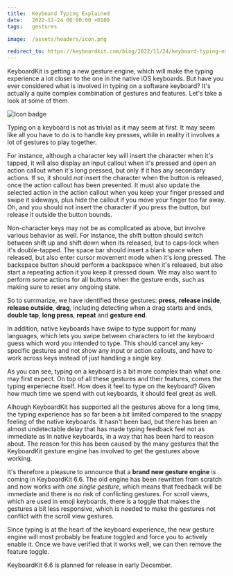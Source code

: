 ```yaml
---
title:  Keyboard Typing Explained
date:   2022-11-24 06:00:00 +0100
tags:   gestures

image:  /assets/headers/icon.png

redirect_to: https://keyboardkit.com/blog/2022/11/24/keyboard-typing-explained
---
```


KeyboardKit is getting a new gesture engine, which will make the typing experience a lot closer to the one in the native iOS keyboards. But have you ever considered what is involved in typing on a software keyboard? It's actually a quite complex combination of gestures and features. Let's take a look at some of them.

![Icon badge]({{page.image}})

Typing on a keyboard is not as trivial as it may seem at first. It may seem like all you have to do is to handle key presses, while in reality it involves a lot of gestures to play together.

For instance, although a character key will insert the character when it's tapped, it will also display an input callout when it's pressed and open an action callout when it's long pressed, but only if it has any secondary actions. If so, it should *not* insert the character when the button is released, once the action callout has been presented. It must also update the selected action in the action callout when you keep your finger pressed and swipe it sideways, plus hide the callout if you move your finger too far away. Oh, and you should not insert the character if you press the button, but release it outside the button bounds.

Non-character keys may not be as complicated as above, but involve various behavior as well. For instance, the shift button should switch between shift up and shift down when its released, but to caps-lock when it's double-tapped. The space bar should insert a blank space when released, but also enter cursor movement mode when it's long pressed. The backspace button should perform a backspace when it's released, but also start a repeating action it you keep it pressed down. We may also want to perform some actions for all buttons when the gesture ends, such as making sure to reset any ongoing state.

So to summarize, we have identified these gestures: **press**, **release inside**, **release outside**, **drag**, including detecting when a drag starts and ends, **double tap**, **long press**, **repeat** and **gesture end**.

In addition, native keyboards have swipe to type support for many languages, which lets you swipe between characters to let the keyboard guess which word you intended to type. This should cancel any key-specific gestures and not show any input or action callouts, and have to work across keys instead of just handling a single key.

As you can see, typing on a keyboard is a bit more complex than what one may first expect. On top of all these gestures and their features, comes the typing experiecne itself. How does it feel to type on the keyboard? Given how much time we spend with out keyboards, it should feel great as well.

Alhough KeyboardKit has supported all the gestures above for a long time, the typing experience has so far been a bit limited compared to the snappy feeling of the native keyboards. It hasn't been bad, but there has been an almost undetectable delay that has made typing feedback feel not as immediate as in native keyboards, in a way that has been hard to reason about. The reason for this has been caused by the many gestures that the KeyboardKit gesture engine has involved to get the gestures above working. 

It's therefore a pleasure to announce that a **brand new gesture engine** is coming in KeyboardKit 6.6. The old engine has been rewritten from scratch and now works with *one single gesture*, which means that feedback will be immediate and there is no risk of conflicting gestures. For scroll views, which are used in emoji keyboards, there is a toggle that makes the gestures a bit less responsive, which is needed to make the gestures not conflict with the scroll view gestures.

Since typing is at the heart of the keyboard experience, the new gesture engine will most probably be feature toggled and force you to actively enable it. Once we have verified that it works well, we can then remove the feature toggle.

KeyboardKit 6.6 is planned for release in early December.